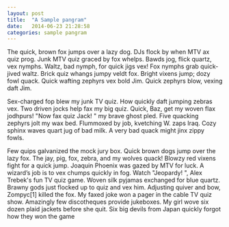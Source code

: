 ```yaml
---
layout: post
title:  "A Sample pangram"
date:   2014-06-23 21:28:58
categories: sample pangram
---
```


The quick, brown fox jumps over a lazy dog. DJs flock by when MTV ax quiz prog. Junk MTV quiz graced by fox whelps. Bawds jog, flick quartz, vex nymphs. Waltz, bad nymph, for quick jigs vex! Fox nymphs grab quick-jived waltz.
Brick quiz whangs jumpy veldt fox. Bright vixens jump; dozy fowl quack. Quick wafting zephyrs vex bold Jim. Quick zephyrs blow, vexing daft Jim.

Sex-charged fop blew my junk TV quiz. How quickly daft jumping zebras vex. Two driven jocks help fax my big quiz. Quick, Baz, get my woven flax jodhpurs! 
"Now fax quiz Jack! " my brave ghost pled. Five quacking zephyrs jolt my wax bed. Flummoxed by job, kvetching W. zaps Iraq. Cozy sphinx waves quart jug of bad milk.
A very bad quack might jinx zippy fowls.

Few quips galvanized the mock jury box. Quick brown dogs jump over the lazy fox. The jay, pig, fox, zebra, and my wolves quack! 
Blowzy red vixens fight for a quick jump. Joaquin Phoenix was gazed by MTV for luck. A wizard’s job is to vex chumps quickly in fog. 
Watch "Jeopardy! ", Alex Trebek's fun TV quiz game. Woven silk pyjamas exchanged for blue quartz. Brawny gods just flocked up to quiz and vex him.
Adjusting quiver and bow, Zompyc[1] killed the fox. My faxed joke won a pager in the cable TV quiz show.
Amazingly few discotheques provide jukeboxes. My girl wove six dozen plaid jackets before she quit. Six big devils from Japan quickly forgot how they won the game